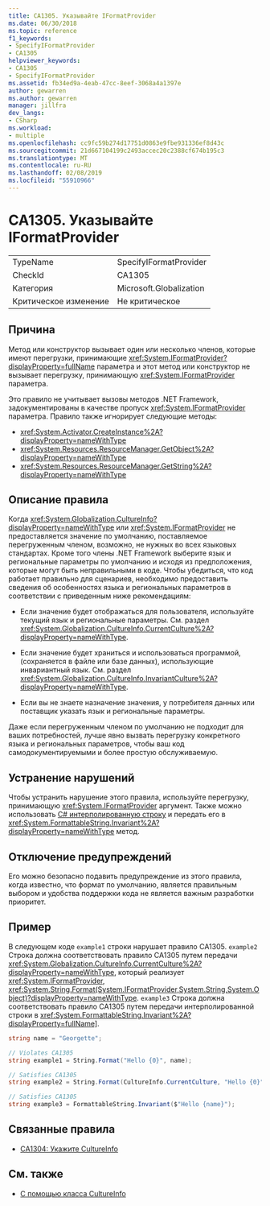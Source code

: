 ```yaml
---
title: CA1305. Указывайте IFormatProvider
ms.date: 06/30/2018
ms.topic: reference
f1_keywords:
- SpecifyIFormatProvider
- CA1305
helpviewer_keywords:
- CA1305
- SpecifyIFormatProvider
ms.assetid: fb34ed9a-4eab-47cc-8eef-3068a4a1397e
author: gewarren
ms.author: gewarren
manager: jillfra
dev_langs:
- CSharp
ms.workload:
- multiple
ms.openlocfilehash: cc9fc59b274d17751d0863e9fbe931336ef8d43c
ms.sourcegitcommit: 21d667104199c2493accec20c2388cf674b195c3
ms.translationtype: MT
ms.contentlocale: ru-RU
ms.lasthandoff: 02/08/2019
ms.locfileid: "55910966"
---
```

# <a name="ca1305-specify-iformatprovider"></a>CA1305. Указывайте IFormatProvider

|||
|-|-|
|TypeName|SpecifyIFormatProvider|
|CheckId|CA1305|
|Категория|Microsoft.Globalization|
|Критическое изменение|Не критическое|

## <a name="cause"></a>Причина

Метод или конструктор вызывает один или несколько членов, которые имеют перегрузки, принимающие <xref:System.IFormatProvider?displayProperty=fullName> параметра и этот метод или конструктор не вызывает перегрузку, принимающую <xref:System.IFormatProvider> параметра.

Это правило не учитывает вызовы методов .NET Framework, задокументированы в качестве пропуск <xref:System.IFormatProvider> параметра. Правило также игнорирует следующие методы:

- <xref:System.Activator.CreateInstance%2A?displayProperty=nameWithType>
- <xref:System.Resources.ResourceManager.GetObject%2A?displayProperty=nameWithType>
- <xref:System.Resources.ResourceManager.GetString%2A?displayProperty=nameWithType>

## <a name="rule-description"></a>Описание правила

Когда <xref:System.Globalization.CultureInfo?displayProperty=nameWithType> или <xref:System.IFormatProvider> не предоставляется значение по умолчанию, поставляемое перегруженным членом, возможно, не нужных во всех языковых стандартах. Кроме того члены .NET Framework выберите язык и региональные параметры по умолчанию и исходя из предположения, которые могут быть неправильными в коде. Чтобы убедиться, что код работает правильно для сценариев, необходимо предоставить сведения об особенностях языка и региональных параметров в соответствии с приведенным ниже рекомендациям:

- Если значение будет отображаться для пользователя, используйте текущий язык и региональные параметры. См. раздел <xref:System.Globalization.CultureInfo.CurrentCulture%2A?displayProperty=nameWithType>.

- Если значение будет храниться и использоваться программой, (сохраняется в файле или базе данных), использующие инвариантный язык. См. раздел <xref:System.Globalization.CultureInfo.InvariantCulture%2A?displayProperty=nameWithType>.

- Если вы не знаете назначение значения, у потребителя данных или поставщик указать язык и региональные параметры.

Даже если перегруженным членом по умолчанию не подходит для ваших потребностей, лучше явно вызвать перегрузку конкретного языка и региональных параметров, чтобы ваш код самодокументируемыми и более простую обслуживаемую.

## <a name="how-to-fix-violations"></a>Устранение нарушений

Чтобы устранить нарушение этого правила, используйте перегрузку, принимающую <xref:System.IFormatProvider> аргумент. Также можно использовать [C# интерполированную строку](/dotnet/csharp/tutorials/string-interpolation) и передать его в <xref:System.FormattableString.Invariant%2A?displayProperty=nameWithType> метод.

## <a name="when-to-suppress-warnings"></a>Отключение предупреждений

Его можно безопасно подавить предупреждение из этого правила, когда известно, что формат по умолчанию, является правильным выбором и удобства поддержки кода не является важным разработки приоритет.

## <a name="example"></a>Пример

В следующем коде `example1` строки нарушает правило CA1305. `example2` Строка должна соответствовать правило CA1305 путем передачи <xref:System.Globalization.CultureInfo.CurrentCulture%2A?displayProperty=nameWithType>, который реализует <xref:System.IFormatProvider>, <xref:System.String.Format(System.IFormatProvider,System.String,System.Object)?displayProperty=nameWithType>. `example3` Строка должна соответствовать правило CA1305 путем передачи интерполированной строки в <xref:System.FormattableString.Invariant%2A?displayProperty=fullName]>.

```csharp
string name = "Georgette";

// Violates CA1305
string example1 = String.Format("Hello {0}", name);

// Satisfies CA1305
string example2 = String.Format(CultureInfo.CurrentCulture, "Hello {0}", name);

// Satisfies CA1305
string example3 = FormattableString.Invariant($"Hello {name}");
```

## <a name="related-rules"></a>Связанные правила

- [CA1304: Укажите CultureInfo](../code-quality/ca1304-specify-cultureinfo.md)

## <a name="see-also"></a>См. также

- [С помощью класса CultureInfo](/dotnet/standard/globalization-localization/globalization#Cultures)